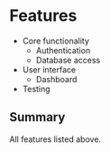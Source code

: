 # Features

- Core functionality
  - Authentication
  - Database access
- User interface
  - Dashboard
- Testing

## Summary

All features listed above.
